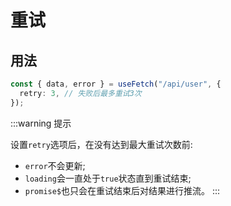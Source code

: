 # 重试

## 用法

```ts
const { data, error } = useFetch("/api/user", {
  retry: 3, // 失败后最多重试3次
});
```

:::warning 提示

设置`retry`选项后，在没有达到最大重试次数前:

- `error`不会更新;
- `loading`会一直处于`true`状态直到重试结束;
- `promise$`也只会在重试结束后对结果进行推流。
  :::
